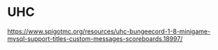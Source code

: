 # UHC

https://www.spigotmc.org/resources/uhc-bungeecord-1-8-minigame-mysql-support-titles-custom-messages-scoreboards.18997/
